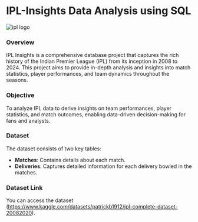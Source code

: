 # IPL-Insights Data Analysis using SQL
![ipl logo](https://images.deccanherald.com/deccanherald%2F2024-03%2Fddd16e79-f241-4a8c-bf06-ac40de765387%2FFsdglE4XsAE3YkJ.jpg?rect=0%2C0%2C2048%2C1152&auto=format%2Ccompress&fmt=webp&fit=max&format=webp&q=70&w=1200&dpr=1.5)

### Overview
IPL Insights is a comprehensive database project that captures the rich history of the Indian Premier League (IPL) from its inception in 2008 to 2024. This project aims to provide in-depth analysis and insights into match statistics, player performances, and team dynamics throughout the seasons.

### Objective
To analyze IPL data to derive insights on team performances, player statistics, and match outcomes, enabling data-driven decision-making for fans and analysts.

### Dataset
The dataset consists of two key tables:

 - **Matches**: Contains details about each match.
 - **Deliveries**: Captures detailed information for each delivery bowled in the matches.

### Dataset Link
You can access the dataset (https://www.kaggle.com/datasets/patrickb1912/ipl-complete-dataset-20082020).
